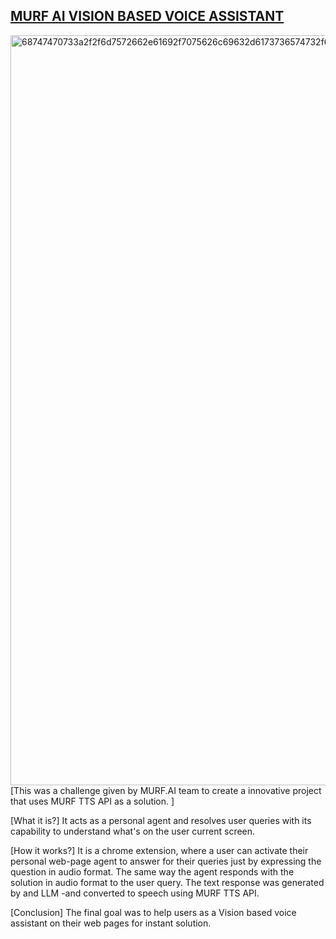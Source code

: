 ## [MURF AI VISION BASED VOICE ASSISTANT](https://murf.ai/)
<img width="4000" height="1200" alt="68747470733a2f2f6d7572662e61692f7075626c69632d6173736574732f686f6d652f4d7572665f4c6f676f2e706e67" src="https://github.com/user-attachments/assets/8f5da248-840a-4990-bd66-22527bf6bf51" />
[This was a challenge given by MURF.AI team to create a innovative project that uses MURF TTS API as a solution. ]

[What it is?]
It acts as a personal agent and resolves user queries with its capability to understand what's on the user current screen. 

[How it works?]
It is a chrome extension, where a user can activate their personal web-page agent to answer for their queries just by expressing the question in audio format. The same way the agent responds with the solution in audio format to the user query. 
The text response was generated by and LLM -and converted to speech using MURF TTS API. 

[Conclusion]
The final goal was to help users as a Vision based voice assistant on their web pages for instant solution. 
